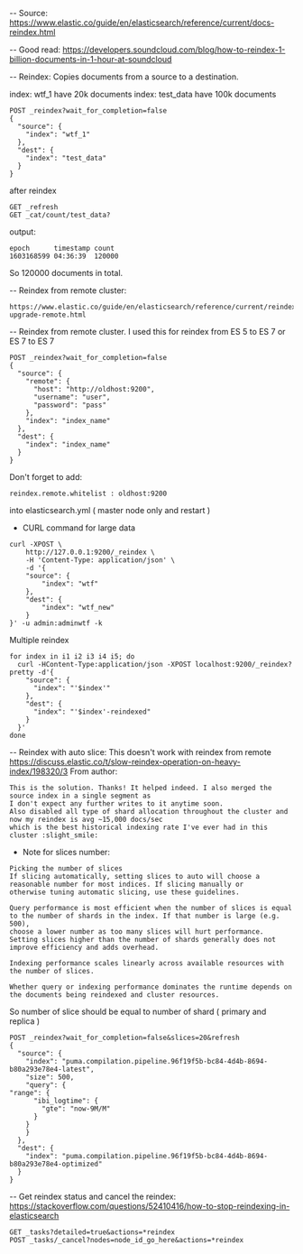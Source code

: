 -- Source: https://www.elastic.co/guide/en/elasticsearch/reference/current/docs-reindex.html

-- Good read: https://developers.soundcloud.com/blog/how-to-reindex-1-billion-documents-in-1-hour-at-soundcloud

-- Reindex: Copies documents from a source to a destination.

index: wtf_1 have 20k documents
index: test_data have 100k documents

```
POST _reindex?wait_for_completion=false
{
  "source": {
    "index": "wtf_1"
  },
  "dest": {
    "index": "test_data"
  }
}
```

after reindex
```
GET _refresh
GET _cat/count/test_data?
```

output:
```
epoch      timestamp count
1603168599 04:36:39  120000
```

So 120000 documents in total.


-- Reindex from remote cluster:
```
https://www.elastic.co/guide/en/elasticsearch/reference/current/reindex-upgrade-remote.html
```


-- Reindex from remote cluster. I used this for reindex from ES 5 to ES 7 or ES 7 to ES 7
```
POST _reindex?wait_for_completion=false
{
  "source": {
    "remote": {
      "host": "http://oldhost:9200",
      "username": "user",
      "password": "pass"
    },
    "index": "index_name"
  },
  "dest": {
    "index": "index_name"
  }
}
```
Don't forget to add: 
```
reindex.remote.whitelist : oldhost:9200
```

into elasticsearch.yml ( master node only and restart )


- CURL command for large data
```
curl -XPOST \
    http://127.0.0.1:9200/_reindex \
    -H 'Content-Type: application/json' \
    -d '{
    "source": {
        "index": "wtf"
    },
    "dest": {
        "index": "wtf_new"
    }
}' -u admin:adminwtf -k
```

Multiple reindex
```
for index in i1 i2 i3 i4 i5; do
  curl -HContent-Type:application/json -XPOST localhost:9200/_reindex?pretty -d'{
    "source": {
      "index": "'$index'"
    },
    "dest": {
      "index": "'$index'-reindexed"
    }
  }'
done
```

-- Reindex with auto slice: This doesn't work with reindex from remote
https://discuss.elastic.co/t/slow-reindex-operation-on-heavy-index/198320/3
From author:
```
This is the solution. Thanks! It helped indeed. I also merged the source index in a single segment as 
I don't expect any further writes to it anytime soon. 
Also disabled all type of shard allocation throughout the cluster and now my reindex is avg ~15,000 docs/sec 
which is the best historical indexing rate I've ever had in this cluster :slight_smile:
```
- Note  for slices number:
```
Picking the number of slices
If slicing automatically, setting slices to auto will choose a reasonable number for most indices. If slicing manually or 
otherwise tuning automatic slicing, use these guidelines.

Query performance is most efficient when the number of slices is equal to the number of shards in the index. If that number is large (e.g. 500),
choose a lower number as too many slices will hurt performance. Setting slices higher than the number of shards generally does not 
improve efficiency and adds overhead.

Indexing performance scales linearly across available resources with the number of slices.

Whether query or indexing performance dominates the runtime depends on the documents being reindexed and cluster resources.
```

So number of slice should be equal to number of shard ( primary and replica )


```
POST _reindex?wait_for_completion=false&slices=20&refresh
{
  "source": {
    "index": "puma.compilation.pipeline.96f19f5b-bc84-4d4b-8694-b80a293e78e4-latest",
    "size": 500,
    "query": {
"range": {
      "ibi_logtime": {
        "gte": "now-9M/M"
      }
    }
    }
  },
  "dest": {
    "index": "puma.compilation.pipeline.96f19f5b-bc84-4d4b-8694-b80a293e78e4-optimized"
  }
}
```

-- Get reindex status and cancel the reindex: https://stackoverflow.com/questions/52410416/how-to-stop-reindexing-in-elasticsearch
```
GET _tasks?detailed=true&actions=*reindex
POST _tasks/_cancel?nodes=node_id_go_here&actions=*reindex
```
